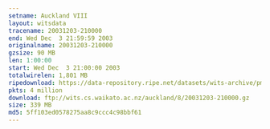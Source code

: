 ```yaml
---
setname: Auckland VIII
layout: witsdata
tracename: 20031203-210000
end: Wed Dec  3 21:59:59 2003
originalname: 20031203-210000
gzsize: 90 MB
len: 1:00:00
start: Wed Dec  3 21:00:00 2003
totalwirelen: 1,801 MB
ripedownload: https://data-repository.ripe.net/datasets/wits-archive/pma/long/auck/8//20031203-210000.gz
pkts: 4 million
download: ftp://wits.cs.waikato.ac.nz/auckland/8/20031203-210000.gz
size: 339 MB
md5: 5ff103ed0578275aa8c9ccc4c98bbf61
---
```

